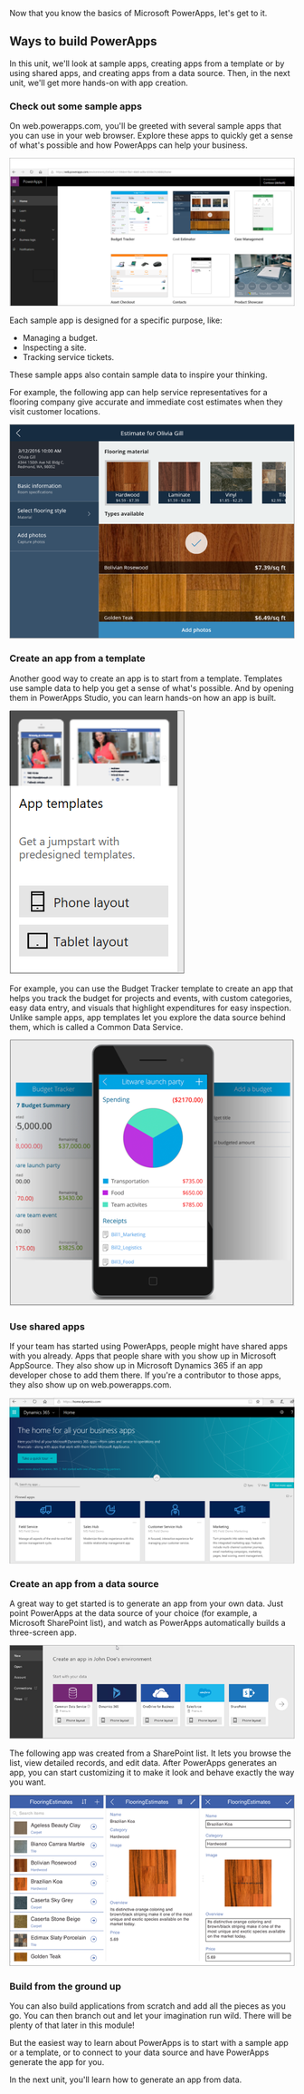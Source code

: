 Now that you know the basics of Microsoft PowerApps, let's get to it. 
## Ways to build PowerApps
In this unit, we'll look at sample apps, creating apps from a template or by using shared apps, and creating apps from a data source. Then, in the next unit, we'll get more hands-on with app creation.

### Check out some sample apps
On web.powerapps.com, you'll be greeted with several sample apps that you can use in your web browser. Explore these apps to quickly get a sense of what's possible and how PowerApps can help your business.

![PowerApps sample apps](../media/powerapps-samples.png)

Each sample app is designed for a specific purpose, like:

- Managing a budget.
- Inspecting a site.
- Tracking service tickets.

These sample apps also contain sample data to inspire your thinking. 

For example, the following app can help service representatives for a flooring company give accurate and immediate cost estimates when they visit customer locations.

![PowerApps flooring sample app](../media/powerapps-flooring-sample.png)

### Create an app from a template
Another good way to create an app is to start from a template. Templates use sample data to help you get a sense of what's possible. And by opening them in PowerApps Studio, you can learn hands-on how an app is built.

![PowerApps app template](../media/powerapps-templates.png)

For example, you can use the Budget Tracker template to create an app that helps you track the budget for projects and events, with custom categories, easy data entry, and visuals that highlight expenditures for easy inspection. Unlike sample apps, app templates let you explore the data source behind them, which is called a Common Data Service.

![PowerApps Budget Tracker template](../media/powerapps-budget-tracker.png)

### Use shared apps
If your team has started using PowerApps, people might have shared apps with you already. Apps that people share with you show up in Microsoft AppSource. They also show up in Microsoft Dynamics 365 if an app developer chose to add them there. If you're a contributor to those apps, they also show up on web.powerapps.com.

![PowerApps sharing](../media/powerapps-sharing.png)

### Create an app from a data source
A great way to get started is to generate an app from your own data. Just point PowerApps at the data source of your choice (for example, a Microsoft SharePoint list), and watch as PowerApps automatically builds a three-screen app. 

![PowerApps app from a data source](../media/powerapps-app-from-data.png)

The following app was created from a SharePoint list. It lets you browse the list, view detailed records, and edit data. After PowerApps generates an app, you can  start customizing it to make it look and behave exactly the way you want. 

![PowerApps three-screen app](../media/powerapps-three-screen-app.png)

### Build from the ground up
You can also build applications from scratch and add all the pieces as you go. You can then branch out and let your imagination run wild. There will be plenty of that later in this module! 

But the easiest way to learn about PowerApps is to start with a sample app or a template, or to connect to your data source and have PowerApps generate the app for you. 

In the next unit, you'll learn how to generate an app from data.